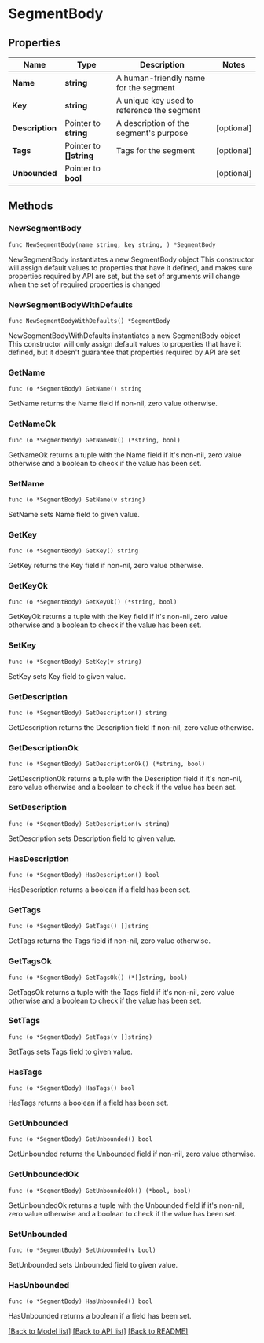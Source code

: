 # SegmentBody

## Properties

Name | Type | Description | Notes
------------ | ------------- | ------------- | -------------
**Name** | **string** | A human-friendly name for the segment | 
**Key** | **string** | A unique key used to reference the segment | 
**Description** | Pointer to **string** | A description of the segment&#39;s purpose | [optional] 
**Tags** | Pointer to **[]string** | Tags for the segment | [optional] 
**Unbounded** | Pointer to **bool** |  | [optional] 

## Methods

### NewSegmentBody

`func NewSegmentBody(name string, key string, ) *SegmentBody`

NewSegmentBody instantiates a new SegmentBody object
This constructor will assign default values to properties that have it defined,
and makes sure properties required by API are set, but the set of arguments
will change when the set of required properties is changed

### NewSegmentBodyWithDefaults

`func NewSegmentBodyWithDefaults() *SegmentBody`

NewSegmentBodyWithDefaults instantiates a new SegmentBody object
This constructor will only assign default values to properties that have it defined,
but it doesn't guarantee that properties required by API are set

### GetName

`func (o *SegmentBody) GetName() string`

GetName returns the Name field if non-nil, zero value otherwise.

### GetNameOk

`func (o *SegmentBody) GetNameOk() (*string, bool)`

GetNameOk returns a tuple with the Name field if it's non-nil, zero value otherwise
and a boolean to check if the value has been set.

### SetName

`func (o *SegmentBody) SetName(v string)`

SetName sets Name field to given value.


### GetKey

`func (o *SegmentBody) GetKey() string`

GetKey returns the Key field if non-nil, zero value otherwise.

### GetKeyOk

`func (o *SegmentBody) GetKeyOk() (*string, bool)`

GetKeyOk returns a tuple with the Key field if it's non-nil, zero value otherwise
and a boolean to check if the value has been set.

### SetKey

`func (o *SegmentBody) SetKey(v string)`

SetKey sets Key field to given value.


### GetDescription

`func (o *SegmentBody) GetDescription() string`

GetDescription returns the Description field if non-nil, zero value otherwise.

### GetDescriptionOk

`func (o *SegmentBody) GetDescriptionOk() (*string, bool)`

GetDescriptionOk returns a tuple with the Description field if it's non-nil, zero value otherwise
and a boolean to check if the value has been set.

### SetDescription

`func (o *SegmentBody) SetDescription(v string)`

SetDescription sets Description field to given value.

### HasDescription

`func (o *SegmentBody) HasDescription() bool`

HasDescription returns a boolean if a field has been set.

### GetTags

`func (o *SegmentBody) GetTags() []string`

GetTags returns the Tags field if non-nil, zero value otherwise.

### GetTagsOk

`func (o *SegmentBody) GetTagsOk() (*[]string, bool)`

GetTagsOk returns a tuple with the Tags field if it's non-nil, zero value otherwise
and a boolean to check if the value has been set.

### SetTags

`func (o *SegmentBody) SetTags(v []string)`

SetTags sets Tags field to given value.

### HasTags

`func (o *SegmentBody) HasTags() bool`

HasTags returns a boolean if a field has been set.

### GetUnbounded

`func (o *SegmentBody) GetUnbounded() bool`

GetUnbounded returns the Unbounded field if non-nil, zero value otherwise.

### GetUnboundedOk

`func (o *SegmentBody) GetUnboundedOk() (*bool, bool)`

GetUnboundedOk returns a tuple with the Unbounded field if it's non-nil, zero value otherwise
and a boolean to check if the value has been set.

### SetUnbounded

`func (o *SegmentBody) SetUnbounded(v bool)`

SetUnbounded sets Unbounded field to given value.

### HasUnbounded

`func (o *SegmentBody) HasUnbounded() bool`

HasUnbounded returns a boolean if a field has been set.


[[Back to Model list]](../README.md#documentation-for-models) [[Back to API list]](../README.md#documentation-for-api-endpoints) [[Back to README]](../README.md)


